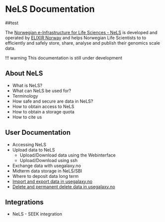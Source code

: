 # NeLS Documentation
##test

The [Norwegian e-Infrastructure for Life Sciences - NeLS](https://nels.bioinfo.no/) is developed and operated by [ELIXIR Norway](https://elixir.no) and helps Norwegian Life Scientists to to efficiently and safely store, share, analyse and publish their genomics scale data. 


!!! warning
    This documentation is still under development

## About NeLS
* What is NeLS?
* What can NeLS be used for?
* Terminology
* How safe and secure are data in NeLS?
* How to obtain access to NeLS
* How to obtain a storage quota
* How to cite us


## User Documentation
* Accessing NeLS
* Upload data to NeLS
  * Upload/Download data using the Webinterface
  * Upload/Download using ssh
* Exchange data with usegalaxy.no
* Midterm data storage in NeLS/SBI
* Where to deposit data long term
* [Import and export data in usegalaxy.no](./usegalaxy_ImportExport.md)
* [Delete and permanent delete data in usegalaxy.no](./usegalaxy_DeleteData.md)

## Integrations

* NeLS - SEEK integration
<!--- * DSW integration -->

<!--- ## API Documentation -->

<!--- ## Development -->
